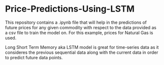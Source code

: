 # Price-Predictions-Using-LSTM
This repository contains a .ipynb file that will help in the predictions of future prices for any given commodity with respect to the data provided as a csv file to train the model on. For this example, prices for Natural Gas is used.

Long Short Term Memory aka LSTM model is great for time-series data as it consideres the previous sequential data along with the current data in order to predict future data points. 

